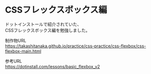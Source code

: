 # CSSフレックスボックス編

ドットインストールで紹介されていた、  
CSSフレックスボックス編を勉強しました。

制作物URL  
https://takashitanaka.github.io/practice/css-practice/css-flexbox/css-flexbox-main.html

参考URL  
https://dotinstall.com/lessons/basic_flexbox_v2
